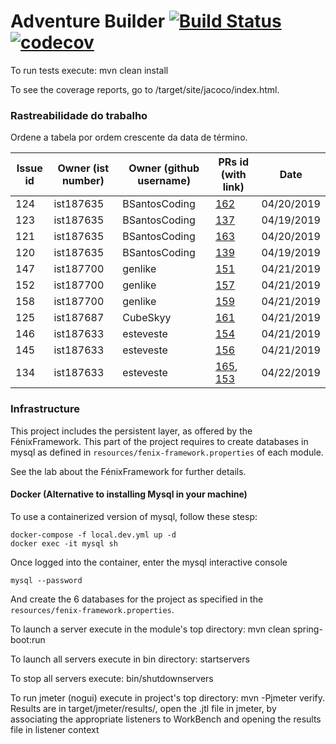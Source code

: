 # Adventure Builder [![Build Status](https://travis-ci.com/tecnico-softeng/es19tg_13-project.svg?token=18mQisuv59o2ZBZknWxY&branch=develop)](https://travis-ci.com/tecnico-softeng/es19tg_13-project)[![codecov](https://codecov.io/gh/tecnico-softeng/es19tg_13-project/branch/develop/graph/badge.svg?token=3UtdufKikD)](https://codecov.io/gh/tecnico-softeng/es19tg_13-project)


To run tests execute: mvn clean install

To see the coverage reports, go to <module name>/target/site/jacoco/index.html.

### Rastreabilidade do trabalho

Ordene a tabela por ordem crescente da data de término.

| Issue id | Owner (ist number) | Owner (github username) | PRs id (with link)                                           | Date       |
| -------- | ------------------ | ----------------------- | ------------------------------------------------------------ | ---------- |
| 124      | ist187635          | BSantosCoding           | [162](https://github.com/tecnico-softeng/es19tg_13-project/pull/162) | 04/20/2019 |
| 123      | ist187635          | BSantosCoding           | [137](https://github.com/tecnico-softeng/es19tg_13-project/pull/137) | 04/19/2019 |
| 121      | ist187635          | BSantosCoding           | [163](https://github.com/tecnico-softeng/es19tg_13-project/pull/163) | 04/20/2019 |
| 120      | ist187635          | BSantosCoding           | [139](https://github.com/tecnico-softeng/es19tg_13-project/pull/139) | 04/19/2019 |
| 147      | ist187700          | genlike                 | [151](https://github.com/tecnico-softeng/es19tg_13-project/pull/151) | 04/21/2019 |
| 152      | ist187700          | genlike                 | [157](https://github.com/tecnico-softeng/es19tg_13-project/pull/157) | 04/21/2019 |
| 158      | ist187700          | genlike                 | [159](https://github.com/tecnico-softeng/es19tg_13-project/pull/159) | 04/21/2019 |
| 125      | ist187687          | CubeSkyy                | [161](https://github.com/tecnico-softeng/es19tg_13-project/pull/161) | 04/21/2019 |
| 146      | ist187633          | esteveste               | [154](https://github.com/tecnico-softeng/es19tg_13-project/pull/154) | 04/21/2019 |
| 145      | ist187633          | esteveste               | [156](https://github.com/tecnico-softeng/es19tg_13-project/pull/156) | 04/21/2019 |
| 134      | ist187633          | esteveste               | [165](https://github.com/tecnico-softeng/es19tg_13-project/pull/165), [153](https://github.com/tecnico-softeng/es19tg_13-project/pull/153) | 04/22/2019 |




### Infrastructure

This project includes the persistent layer, as offered by the FénixFramework.
This part of the project requires to create databases in mysql as defined in `resources/fenix-framework.properties` of each module.

See the lab about the FénixFramework for further details.

#### Docker (Alternative to installing Mysql in your machine)

To use a containerized version of mysql, follow these stesp:

```
docker-compose -f local.dev.yml up -d
docker exec -it mysql sh
```

Once logged into the container, enter the mysql interactive console

```
mysql --password
```

And create the 6 databases for the project as specified in
the `resources/fenix-framework.properties`.

To launch a server execute in the module's top directory: mvn clean spring-boot:run

To launch all servers execute in bin directory: startservers

To stop all servers execute: bin/shutdownservers

To run jmeter (nogui) execute in project's top directory: mvn -Pjmeter verify. Results are in target/jmeter/results/, open the .jtl file in jmeter, by associating the appropriate listeners to WorkBench and opening the results file in listener context
